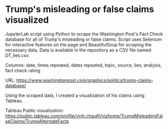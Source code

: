 # Trump's misleading or false claims visualized
JupyterLab script using Python to scrape the Washington Post's Fact Check database for all of Trump's misleading or false claims. Script uses Selenium for interactive features on the page and BeautifulSoup for scraping the necessary data.  Data is available in the repository as a CSV file named DT_lies.csv.

Columns: date, times repeated, dates repeated, topic, source, lies, analysis, fact check rating

URL: https://www.washingtonpost.com/graphics/politics/trump-claims-database/

Using the scraped data, I created a visualization of his claims using Tableau.   

Tableau Public visualization: https://public.tableau.com/profile/vinh.chau#!/vizhome/TrumpMisleadingFalseClaims/TrumpAlternateFacts
